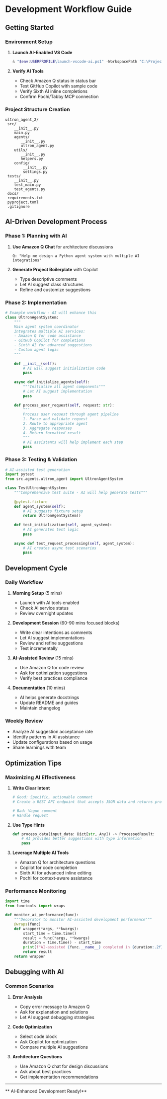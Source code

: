 ﻿# Development Workflow Guide

##  Getting Started

### Environment Setup
1. **Launch AI-Enabled VS Code**
   ```powershell
   & "$env:USERPROFILE\launch-vscode-ai.ps1" -WorkspacePath "C:\Projects\ultron_agent_2" -WithProposedAPIs
   ```

2. **Verify AI Tools**
   - Check Amazon Q status in status bar
   - Test GitHub Copilot with sample code
   - Verify Sixth AI inline completions
   - Confirm Pochi/Tabby MCP connection

### Project Structure Creation
```
ultron_agent_2/
 src/
    __init__.py
    main.py
    agents/
       __init__.py
       ultron_agent.py
    utils/
       __init__.py
       helpers.py
    config/
        __init__.py
        settings.py
 tests/
    __init__.py
    test_main.py
    test_agents.py
 docs/
 requirements.txt
 pyproject.toml
 .gitignore
```

##  AI-Driven Development Process

### Phase 1: Planning with AI
1. **Use Amazon Q Chat** for architecture discussions
   ```
   Q: "Help me design a Python agent system with multiple AI integrations"
   ```

2. **Generate Project Boilerplate** with Copilot
   - Type descriptive comments
   - Let AI suggest class structures
   - Refine and customize suggestions

### Phase 2: Implementation
```python
# Example workflow - AI will enhance this
class UltronAgentSystem:
    """
    Main agent system coordinator
    Integrates multiple AI services:
    - Amazon Q for code assistance  
    - GitHub Copilot for completions
    - Sixth AI for advanced suggestions
    - Custom agent logic
    """
    
    def __init__(self):
        # AI will suggest initialization code
        pass
    
    async def initialize_agents(self):
        """Initialize all agent components"""
        # Let AI suggest implementation
        pass
    
    def process_user_request(self, request: str):
        """
        Process user request through agent pipeline
        1. Parse and validate request
        2. Route to appropriate agent
        3. Aggregate responses
        4. Return formatted result
        """
        # AI assistants will help implement each step
        pass
```

### Phase 3: Testing & Validation
```python
# AI-assisted test generation
import pytest
from src.agents.ultron_agent import UltronAgentSystem

class TestUltronAgentSystem:
    """Comprehensive test suite - AI will help generate tests"""
    
    @pytest.fixture
    def agent_system(self):
        # AI suggests fixture setup
        return UltronAgentSystem()
    
    def test_initialization(self, agent_system):
        # AI generates test logic
        pass
    
    async def test_request_processing(self, agent_system):
        # AI creates async test scenarios
        pass
```

##  Development Cycle

### Daily Workflow
1. **Morning Setup** (5 mins)
   - Launch with AI tools enabled
   - Check AI service status
   - Review overnight updates

2. **Development Session** (60-90 mins focused blocks)
   - Write clear intentions as comments
   - Let AI suggest implementations  
   - Review and refine suggestions
   - Test incrementally

3. **AI-Assisted Review** (15 mins)
   - Use Amazon Q for code review
   - Ask for optimization suggestions
   - Verify best practices compliance

4. **Documentation** (10 mins)
   - AI helps generate docstrings
   - Update README and guides
   - Maintain changelog

### Weekly Review
- Analyze AI suggestion acceptance rate
- Identify patterns in AI assistance
- Update configurations based on usage
- Share learnings with team

##  Optimization Tips

### Maximizing AI Effectiveness
1. **Write Clear Intent**
   ```python
   # Good: Specific, actionable comment
   # Create a REST API endpoint that accepts JSON data and returns processed results
   
   # Bad: Vague comment
   # Handle request
   ```

2. **Use Type Hints**
   ```python
   def process_data(input_data: Dict[str, Any]) -> ProcessedResult:
       # AI provides better suggestions with type information
       pass
   ```

3. **Leverage Multiple AI Tools**
   - Amazon Q for architecture questions
   - Copilot for code completion
   - Sixth AI for advanced inline editing
   - Pochi for context-aware assistance

### Performance Monitoring
```python
import time
from functools import wraps

def monitor_ai_performance(func):
    """Decorator to monitor AI-assisted development performance"""
    @wraps(func)
    def wrapper(*args, **kwargs):
        start_time = time.time()
        result = func(*args, **kwargs)
        duration = time.time() - start_time
        print(f"AI-assisted {func.__name__} completed in {duration:.2f}s")
        return result
    return wrapper
```

##  Debugging with AI

### Common Scenarios
1. **Error Analysis**
   - Copy error message to Amazon Q
   - Ask for explanation and solutions
   - Let AI suggest debugging strategies

2. **Code Optimization**
   - Select code block
   - Ask Copilot for optimization
   - Compare multiple AI suggestions

3. **Architecture Questions**
   - Use Amazon Q chat for design discussions
   - Ask about best practices
   - Get implementation recommendations

---
** AI-Enhanced Development Ready!**
